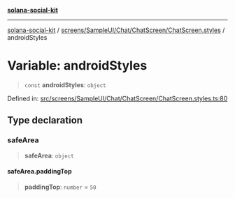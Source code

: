 [**solana-social-kit**](../../../../../../README.md)

***

[solana-social-kit](../../../../../../README.md) / [screens/SampleUI/Chat/ChatScreen/ChatScreen.styles](../README.md) / androidStyles

# Variable: androidStyles

> `const` **androidStyles**: `object`

Defined in: [src/screens/SampleUI/Chat/ChatScreen/ChatScreen.styles.ts:80](https://github.com/SendArcade/solana-social-starter/blob/03568260ca96ed63f77049843c721de1cb011893/src/screens/SampleUI/Chat/ChatScreen/ChatScreen.styles.ts#L80)

## Type declaration

### safeArea

> **safeArea**: `object`

#### safeArea.paddingTop

> **paddingTop**: `number` = `50`
